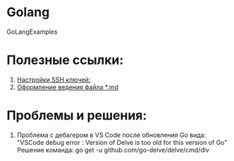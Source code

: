 # Golang
GoLangExamples


Полезные ссылки:
===================
1. [Настройки SSH ключей:](https://gist.github.com/sabonim/279498#file-ssh-txt)
2. [Оформление ведения файла *.md](http://webdesign.ru.net/article/pravila-oformleniya-fayla-readmemd-na-github.html)

Проблемы и решения:
===================
1. Проблема с дебагером в VS Code после обновления Go вида: 
"VSCode debug error : Version of Delve is too old for this version of Go"
Решение команда: go get -u github.com/go-delve/delve/cmd/dlv
